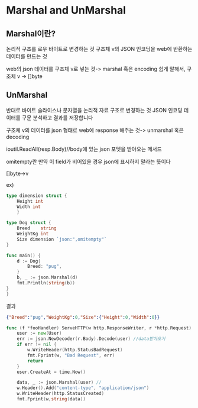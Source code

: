 # Marshal and UnMarshal

## Marshal이란?
논리적 구조를 로우 바이트로 변경하는 것
구조체  v의 JSON 인코딩을 web에 반환하는 데이터를 만드는 것

web의 json 데이터를 구조체 v로 넣는 것-> marshal 혹은 encoding
쉽게 말해서, 구조체 v -> []byte


## UnMarshal
반대로 바이트 슬라이스나 문자열을 논리적 자료 구조로 변경하는 것
JSON 인코딩 데이터를 구문 분석하고 결과를 저장합니다

구조체 v의 데이터를 json 형태로 web에 response 해주는 것-> unmarshal 혹은 decoding

ioutil.ReadAll(resp.Body)//body에 있는 json 포멧을 받아오는 메서드

omitempty란 만약 이 field가 비어있을 경우 json에 표시하지 말라는 뜻이다

[]byte->v

ex)
```go
type dimension struct {
	Height int
	Width int
	}

type Dog struct {
	Breed    string
	WeightKg int
	Size dimension `json:",omitempty"`
}

func main() {
	d := Dog{
		Breed: "pug",
	}
	b, _ := json.Marshal(d)
	fmt.Println(string(b))
}
}
```
결과
```json
{"Breed":"pug","WeightKg":0,"Size":{"Height":0,"Width":0}}
```

```go
func (f *fooHandler) ServeHTTP(w http.ResponseWriter, r *http.Request) {
	user := new(User)
	err := json.NewDecoder(r.Body).Decode(user) //data받아오기
	if err != nil {
		w.WriteHeader(http.StatusBadRequest)
		fmt.Fprint(w, "Bad Request", err)
		return
	}
	user.CreateAt = time.Now()

	data, _ := json.Marshal(user) //
	w.Header().Add("content-type", "application/json")
	w.WriteHeader(http.StatusCreated)
	fmt.Fprint(w,string(data))
```	